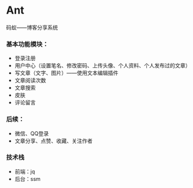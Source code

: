 # Ant
码蚁——博客分享系统


### 基本功能模块：
* 登录注册
* 用户中心（设置笔名、修改密码、上传头像、个人资料、个人发布过的文章）
* 写文章（文字、图片）——使用文本编辑插件
* 文章阅读次数
* 文章搜索
* 皮肤
* 评论留言

### 后续：
* 微信、QQ登录
* 文章分享、点赞、收藏、关注作者


### 技术栈
* 前端：jq
* 后台：ssm
